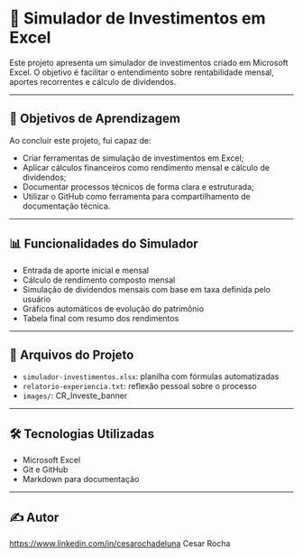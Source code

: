 # 💸 Simulador de Investimentos em Excel

Este projeto apresenta um simulador de investimentos criado em Microsoft Excel. O objetivo é facilitar o entendimento sobre rentabilidade mensal, aportes recorrentes e cálculo de dividendos.

---

## 🎯 Objetivos de Aprendizagem

Ao concluir este projeto, fui capaz de:

- Criar ferramentas de simulação de investimentos em Excel;
- Aplicar cálculos financeiros como rendimento mensal e cálculo de dividendos;
- Documentar processos técnicos de forma clara e estruturada;
- Utilizar o GitHub como ferramenta para compartilhamento de documentação técnica.

---

## 📊 Funcionalidades do Simulador

- Entrada de aporte inicial e mensal
- Cálculo de rendimento composto mensal
- Simulação de dividendos mensais com base em taxa definida pelo usuário
- Gráficos automáticos de evolução do patrimônio
- Tabela final com resumo dos rendimentos

---

## 📎 Arquivos do Projeto

- `simulador-investimentos.xlsx`: planilha com fórmulas automatizadas
- `relatorio-experiencia.txt`: reflexão pessoal sobre o processo
- `images/`: CR_Investe_banner

---



## 🛠️ Tecnologias Utilizadas

- Microsoft Excel
- Git e GitHub
- Markdown para documentação

---

## ✍️ Autor
https://www.linkedin.com/in/cesarochadeluna
Cesar Rocha
